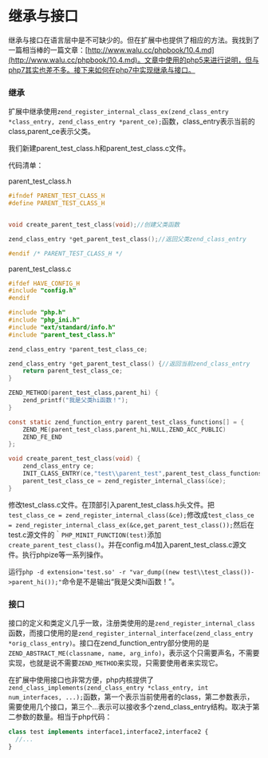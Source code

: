 # 继承与接口

继承与接口在语言层中是不可缺少的。但在扩展中也提供了相应的方法。我找到了一篇相当棒的一篇文章：[http://www.walu.cc/phpbook/10.4.md](http://www.walu.cc/phpbook/10.4.md)。文章中使用的php5来进行说明，但与php7其实也差不多。接下来如何在php7中实现继承与接口。

### 继承

扩展中继承使用`zend_register_internal_class_ex(zend_class_entry *class_entry, zend_class_entry *parent_ce);`函数，class_entry表示当前的class,parent_ce表示父类。

我们新建parent_test_class.h和parent_test_class.c文件。

代码清单：

parent_test_class.h

```c
#ifndef PARENT_TEST_CLASS_H
#define PARENT_TEST_CLASS_H


void create_parent_test_class(void);//创建父类函数

zend_class_entry *get_parent_test_class();//返回父类zend_class_entry

#endif /* PARENT_TEST_CLASS_H */
```

parent_test_class.c

```c
#ifdef HAVE_CONFIG_H
#include "config.h"
#endif

#include "php.h"
#include "php_ini.h"
#include "ext/standard/info.h"
#include "parent_test_class.h"

zend_class_entry *parent_test_class_ce;

zend_class_entry *get_parent_test_class() {//返回当前zend_class_entry
    return parent_test_class_ce;
}

ZEND_METHOD(parent_test_class,parent_hi) {
    zend_printf("我是父类hi函数！");
}

const static zend_function_entry parent_test_class_functions[] = {
    ZEND_ME(parent_test_class,parent_hi,NULL,ZEND_ACC_PUBLIC)
    ZEND_FE_END
};

void create_parent_test_class(void) {
    zend_class_entry ce;
    INIT_CLASS_ENTRY(ce,"test\\parent_test",parent_test_class_functions);
    parent_test_class_ce = zend_register_internal_class(&ce);
}
```

修改test_class.c文件。在顶部引入parent_test_class.h头文件。把`test_class_ce = zend_register_internal_class(&ce);`修改成`test_class_ce = zend_register_internal_class_ex(&ce,get_parent_test_class());`然后在test.c源文件的｀`PHP_MINIT_FUNCTION(test)`添加`create_parent_test_class()`。并在config.m4加入parent_test_class.c源文件。执行phpize等一系列操作。

运行`php -d extension='test.so' -r "var_dump((new test\\test_class())->parent_hi());"`命令是不是输出“我是父类hi函数！”。



### 接口

接口的定义和类定义几乎一致，注册类使用的是`zend_register_internal_class`函数，而接口使用的是`zend_register_internal_interface(zend_class_entry *orig_class_entry)`。接口在zend_function_entry部分使用的是`ZEND_ABSTRACT_ME(classname, name, arg_info)`，表示这个只需要声名，不需要实现，也就是说不需要`ZEND_METHOD`来实现，只需要使用者来实现它。

在扩展中使用接口也非常方便，php内核提供了`zend_class_implements(zend_class_entry *class_entry, int num_interfaces, ...);`函数，第一个表示当前使用者的class，第二参数表示，需要使用几个接口，第三个…表示可以接收多个zend_class_entry结构。取决于第二参数的数量。相当于php代码：

```php
class test implements interface1,interface2,interface2 {
  //...
}
```





